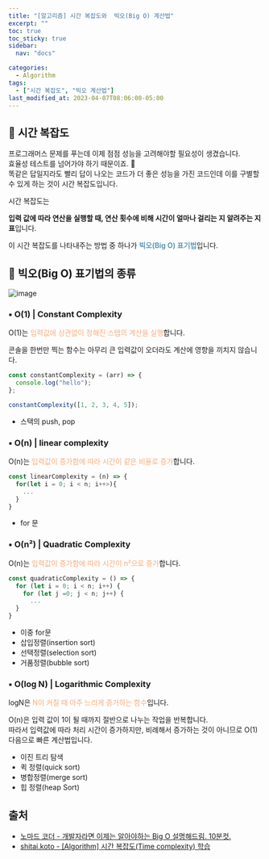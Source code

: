```yaml
---
title: "[알고리즘] 시간 복잡도와  빅오(Big O) 계산법"
excerpt: ""
toc: true
toc_sticky: true
sidebar:
  nav: "docs"

categories:
  - Algorithm
tags:
  - ["시간 복잡도", "빅오 계산법"]
last_modified_at: 2023-04-07T08:06:00-05:00
---
```


## 📄 시간 복잡도

프로그래머스 문제를 푸는데 이제 점점 성능을 고려해야할 필요성이 생겼습니다.<br>
효율성 테스트를 넘어가야 하기 때문이죠. 🥶<br>
똑같은 답일지라도 빨리 답이 나오는 코드가 더 좋은 성능을 가진 코드인데 이를 구별할 수 있게 하는 것이 시간 복잡도입니다.

시간 복잡도는

**입력 값에 따라 연산을 실행할 때, 연산 횟수에 비해 시간이 얼마나 걸리는 지 알려주는 지표**입니다.

이 시간 복잡도를 나타내주는 방법 중 하나가 <span style="color: #6096B4; font-weight: bold;">빅오(Big O) 표기법</span>입니다.

## 📄 빅오(Big O) 표기법의 종류

![image](https://user-images.githubusercontent.com/56298540/230600786-4f4d7814-6fb9-4f3a-bf53-822590f98846.png)

### ▪ O(1) | Constant Complexity

O(1)는 <span style="color: #FAAB78">입력값에 상관없이 정해진 스텝의 계산을 실행</span>합니다.

콘솔을 한번만 찍는 함수는 아무리 큰 입력값이 오더라도 계산에 영향을 끼치지 않습니다.

```js
const constantComplexity = (arr) => {
  console.log("hello");
};

constantComplexity([1, 2, 3, 4, 5]);
```

- 스택의 push, pop

### ▪ O(n) | linear complexity

O(n)는 <span style="color: #FAAB78">입력값이 증가함에 따라 시간이 같은 비율로 증가</span>합니다.

```js
const linearComplexity = (n) => {
  for(let i = 0; i < n; i++>){
    ...
  }
}
```

- for 문

### ▪ O(n²) | Quadratic Complexity

O(n)는 <span style="color: #FAAB78">입력값이 증가함에 따라 시간이 n²으로 증가</span>합니다.

```js
const quadraticComplexity = () => {
  for (let i = 0; i < n; i++) {
    for (let j =0; j < n; j++) {
      ...
  }
}
```

- 이중 for문
- 삽입정렬(insertion sort)
- 선택정렬(selection sort)
- 거품정렬(bubble sort)

### ▪ O(log N) | Logarithmic Complexity

logN은 <span style="color: #FAAB78">N이 커질 때 아주 느리게 증가하는 함수</span>입니다.

O(n)은 입력 값이 1이 될 때까지 절반으로 나누는 작업을 반복합니다.<br/>
따라서 입력값에 따라 처리 시간이 증가하지만, 비례해서 증가하는 것이 아니므로 O(1)다음으로 빠른 계산법입니다.

- 이진 트리 탐색
- 퀵 정렬(quick sort)
- 병합정렬(merge sort)
- 힙 정렬(heap Sort)

## 출처

- [노마드 코더 - 개발자라면 이제는 알아야하는 Big O 설명해드림. 10분컷.](https://www.youtube.com/watch?v=BEVnxbxBqi8)
- [shitai.koto - [Algorithm] 시간 복잡도(Time complexity) 학습](https://velog.io/@shitaikoto/Algorithm-Time-complexity)
